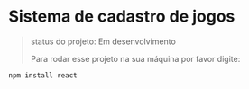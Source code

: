<h1>Sistema de cadastro de jogos</h1>

>status do projeto: Em desenvolvimento
>
>Para rodar esse projeto na sua máquina por favor digite:

```
npm install react 
```
